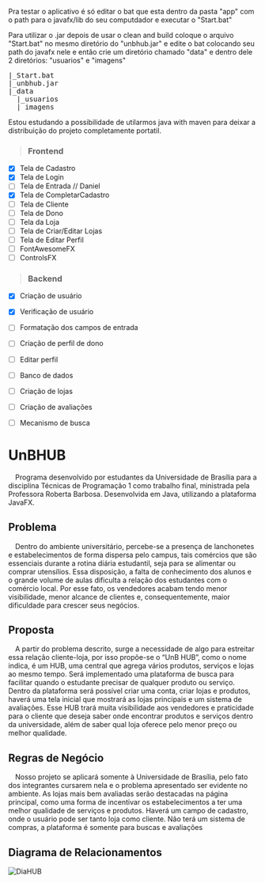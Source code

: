 Pra testar o aplicativo é só editar o bat que esta dentro da pasta "app" com o path para o javafx/lib do seu computdador e executar o "Start.bat"


Para utilizar o .jar depois de usar o clean and build coloque o arquivo "Start.bat" no mesmo diretório do "unbhub.jar" e edite o bat colocando seu path do javafx nele e então crie um diretório chamado "data" e dentro dele 2 diretórios: "usuarios" e "imagens"

<pre>
|_Start.bat
|_unbhub.jar
|_data
  |_usuarios
  |_imagens
</pre>

Estou estudando a possibilidade de utilarmos java with maven para deixar a distribuição do projeto completamente portatil.


> ### Frontend
- [X] Tela de Cadastro
- [X] Tela de Login
- [ ] Tela de Entrada // Daniel
- [X] Tela de CompletarCadastro
- [ ] Tela de Cliente
- [ ] Tela de Dono
- [ ] Tela da Loja
- [ ] Tela de Criar/Editar Lojas
- [ ] Tela de Editar Perfil
- [ ] FontAwesomeFX
- [ ] ControlsFX

> ### Backend
- [X] Criação de usuário
- [X] Verificação de usuário
- [ ] Formatação dos campos de entrada
- [ ] Criação de perfil de dono
- [ ] Editar perfil
- [ ] Banco de dados
- [ ] Criação de lojas
- [ ] Criação de avaliações
- [ ] Mecanismo de busca


# UnBHUB
&emsp;Programa desenvolvido por estudantes da Universidade de Brasília para a
disciplina Técnicas de Programação 1 como trabalho final, ministrada pela Professora
Roberta Barbosa. Desenvolvida em Java, utilizando a plataforma JavaFX.

## Problema
&emsp;Dentro do ambiente universitário, percebe-se a presença de lanchonetes e
estabelecimentos de forma dispersa pelo campus, tais comércios que são
essenciais durante a rotina diária estudantil, seja para se alimentar ou comprar
utensílios. Essa disposição, a falta de conhecimento dos alunos e o grande volume
de aulas dificulta a relação dos estudantes com o comércio local. Por esse fato, os
vendedores acabam tendo menor visibilidade, menor alcance de clientes e,
consequentemente, maior dificuldade para crescer seus negócios.

## Proposta
&emsp;A partir do problema descrito, surge a necessidade de algo para estreitar
essa relação cliente-loja, por isso propõe-se o “UnB HUB”, como o nome indica, é
um HUB, uma central que agrega vários produtos, serviços e lojas ao mesmo
tempo. Será implementado uma plataforma de busca para facilitar quando o
estudante precisar de qualquer produto ou serviço. Dentro da plataforma será
possível criar uma conta, criar lojas e produtos, haverá uma tela inicial que mostrará
as lojas principais e um sistema de avaliações. Esse HUB trará muita visibilidade
aos vendedores e praticidade para o cliente que deseja saber onde encontrar
produtos e serviços dentro da universidade, além de saber qual loja oferece pelo
menor preço ou melhor qualidade.


## Regras de Negócio
&emsp;Nosso projeto se aplicará somente à Universidade de Brasília, pelo fato dos
integrantes cursarem nela e o problema apresentado ser evidente no ambiente. As
lojas mais bem avaliadas serão destacadas na página principal, como uma forma de
incentivar os estabelecimentos a ter uma melhor qualidade de serviços e produtos.
Haverá um campo de cadastro, onde o usuário pode ser tanto loja como cliente.
Não terá um sistema de compras, a plataforma é somente para buscas e
avaliações

## Diagrama de Relacionamentos

![DiaHUB](https://user-images.githubusercontent.com/64702639/211954050-13451c5f-1425-41f7-a4cb-e128ec10db30.png)

